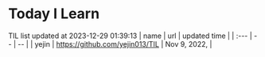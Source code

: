 # Today I Learn 
TIL list updated at 2023-12-29 01:39:13
| name | url | updated time |
| :--- | -- | -- |
| yejin | https://github.com/yejin013/TIL | Nov 9, 2022,  |
